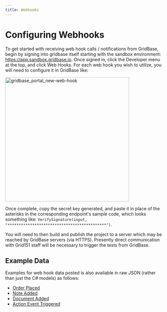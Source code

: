 ```yaml
---
title: Webhooks
---
```


# Configuring Webhooks

To get started with receiving web hook calls / notifications from GridBase, begin by signing into gridbase itself starting with the sandbox environment: https://app.sandbox.gridbase.io. Once signed in, click the Developer menu at the top, and click Web Hooks. For each web hook you wish to utilize, you will need to configure it in GridBase like:

<img width="395" alt="gridbase_portal_new-web-hook" src="https://user-images.githubusercontent.com/99702/164792143-d5b421ca-1022-4e60-8326-9a1e091d6479.png" />

Once complete, copy the secret key generated, and paste it in place of the asterisks in the corresponding endpoint's sample code, which looks something like: `VerifySignature(input, "********************************************")`.

You will need to then build and publish the project to a server which may be reached by GridBase servers (via HTTPS). Presently direct communication with Grid151 staff will be necessary to trigger the tests from GridBase.

## Example Data

Examples for web hook data posted is also available in raw JSON (rather than just the C# models) as follows:

- [Order Placed](order-placed)
- [Note Added](note)
- [Document Added](document-added)
- [Action Event Triggered](action)
